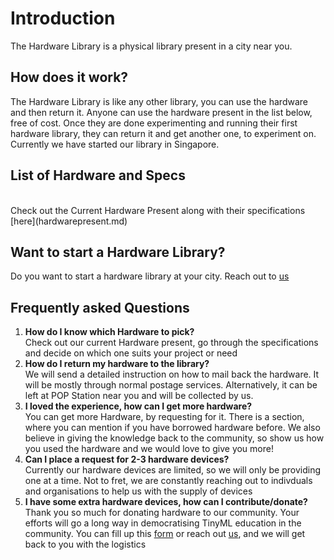 # Introduction

The Hardware Library is a physical library present in a city near you. 

## How does it work?

The Hardware Library is like any other library, you can use the hardware and then return it. 
Anyone can use the hardware present in the list below, free of cost. Once they are done experimenting and running their first hardware library, they can return it and get another one, to experiment on.
Currently we have started our library in Singapore. 


## List of Hardware and Specs
</br>
Check out the Current Hardware Present along with their specifications [here](hardwarepresent.md)

## Want to start a Hardware Library?

Do you want to start a hardware library at your city. 
Reach out to [us](scaledown.tinyml@gmail.com)


## Frequently asked Questions

1. **How do I know which Hardware to pick?**<br />
    Check out our current Hardware present, go through the specifications and decide on which one suits your project or need
2. **How do I return my hardware to the library?**<br />
    We will send a detailed instruction on how to mail back the hardware. It will be mostly through normal postage services. Alternatively, it can be left at POP Station near you and will be collected by us. 
3. **I loved the experience, how can I get more hardware?**<br />
    You can get more Hardware, by requesting for it. There is a section, where you can mention if you have borrowed hardware before. We also believe in giving the knowledge back to the community, so show us how you used the hardware and we would love to give you more! 
4. **Can I place a request for 2-3 hardware devices?**<br />
    Currently our hardware devices are limited, so we will only be providing one at a time. Not to fret, we are constantly reaching out to indivduals and organisations to help us with the supply of devices
5. **I have some extra hardware devices, how can I contribute/donate?**<br />
    Thank you so much for donating hardware to our community. Your efforts will go a long way in democratising TinyML education in the community. You can fill up this [form]() or reach out [us](scaledown.tinyml@gmail.com), and we will get back to you with the logistics
